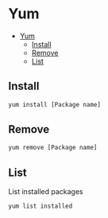 # Yum
<!--ts-->
* [Yum](yum.md#yum)
   * [Install](yum.md#install)
   * [Remove](yum.md#remove)
   * [List](yum.md#list)

<!-- Added by: runner, at: Tue May 25 16:40:29 UTC 2021 -->

<!--te-->

## Install
```bash
yum install [Package name]
```

## Remove
```bash
yum remove [Package name]
```

## List
List installed packages
```bash
yum list installed
```
